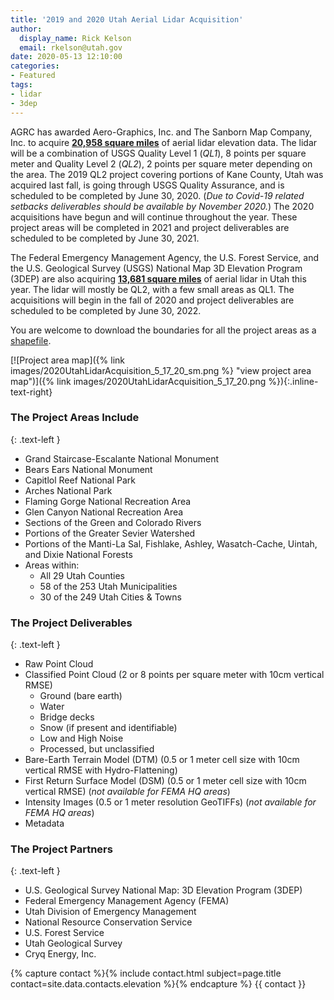 ```yaml
---
title: '2019 and 2020 Utah Aerial Lidar Acquisition'
author:
  display_name: Rick Kelson
  email: rkelson@utah.gov
date: 2020-05-13 12:10:00
categories:
- Featured
tags:
- lidar
- 3dep
---
```


AGRC has awarded Aero-Graphics, Inc. and The Sanborn Map Company, Inc. to acquire [**20,958 square miles**](http://arcg.is/08W4bS "view project areas in ArcGIS Online") of aerial lidar elevation data. The lidar will be a combination of USGS Quality Level 1 (_QL1_), 8 points per square meter and Quality Level 2 (_QL2_), 2 points per square meter depending on the area. The 2019 QL2 project covering portions of Kane County, Utah was acquired last fall, is going through USGS Quality Assurance, and is scheduled to be completed by June 30, 2020. (_Due to Covid-19 related setbacks deliverables should be available by November 2020._) The 2020 acquisitions have begun and will continue throughout the year. These project areas will be completed in 2021 and project deliverables are scheduled to be completed by June 30, 2021.

The Federal Emergency Management Agency, the U.S. Forest Service, and the U.S. Geological Survey (USGS) National Map 3D Elevation Program (3DEP) are also acquiring [**13,681 square miles**](http://arcg.is/08W4bS "view project areas in ArcGIS Online") of aerial lidar in Utah this year. The lidar will mostly be QL2, with a few small areas as QL1. The acquisitions will begin in the fall of 2020 and project deliverables are scheduled to be completed by June 30, 2022.

You are welcome to download the boundaries for all the project areas as a [shapefile](https://drive.google.com/a/utah.gov/uc?id=1-oxmHxLEDPAhM2SKKKh_Df8Pa0iUWKvD&export=download).

[![Project area map]({% link images/2020UtahLidarAcquisition_5_17_20_sm.png %} "view project area map")]({% link images/2020UtahLidarAcquisition_5_17_20.png %}){:.inline-text-right}

### The Project Areas Include
{: .text-left }

- Grand Staircase-Escalante National Monument
- Bears Ears National Monument
- Capitlol Reef National Park
- Arches National Park
- Flaming Gorge National Recreation Area
- Glen Canyon National Recreation Area
- Sections of the Green and Colorado Rivers
- Portions of the Greater Sevier Watershed
- Portions of the Manti-La Sal, Fishlake, Ashley, Wasatch-Cache, Uintah, and Dixie National Forests
- Areas within:
  - All 29 Utah Counties
  - 58 of the 253 Utah Municipalities
  - 30 of the 249 Utah Cities & Towns

### The Project Deliverables
{: .text-left }

- Raw Point Cloud
- Classified Point Cloud (2 or 8 points per square meter with 10cm vertical RMSE)
  - Ground (bare earth)
  - Water
  - Bridge decks
  - Snow (if present and identifiable)
  - Low and High Noise
  - Processed, but unclassified
- Bare-Earth Terrain Model (DTM) (0.5 or 1 meter cell size with 10cm vertical RMSE with Hydro-Flattening)
- First Return Surface Model (DSM) (0.5 or 1 meter cell size with 10cm vertical RMSE) (_not available for FEMA HQ areas_)
- Intensity Images (0.5 or 1 meter resolution GeoTIFFs) (_not available for FEMA HQ areas_)
- Metadata

### The Project Partners
{: .text-left }

- U.S. Geological Survey National Map: 3D Elevation Program (3DEP)
- Federal Emergency Management Agency (FEMA)
- Utah Division of Emergency Management
- National Resource Conservation Service
- U.S. Forest Service
- Utah Geological Survey
- Cryq Energy, Inc.


{% capture contact %}{% include contact.html subject=page.title contact=site.data.contacts.elevation %}{% endcapture %}
{{ contact }}
